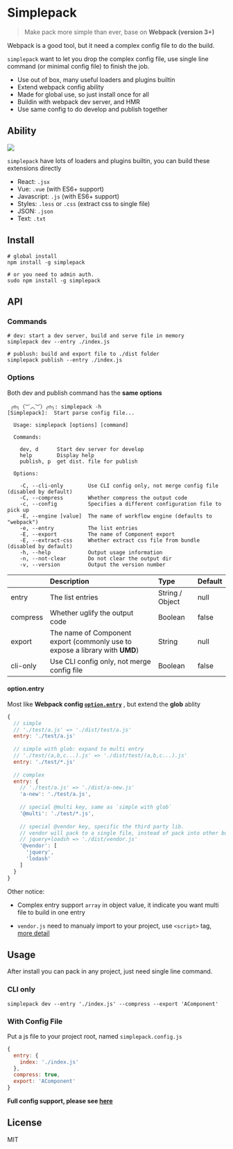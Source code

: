 # Simplepack
> Make pack more simple than ever, base on **Webpack (version 3+)**

Webpack is a good tool, but it need a complex config file to do the build.

`simplepack` want to let you drop the complex config file, use single line command (or minimal config file) to finish the job.

- Use out of box, many useful loaders and plugins builtin
- Extend webpack config ability
- Made for global use, so just install once for all
- Buildin with webpack dev server, and HMR
- Use same config to do develop and publish together



## Ability

![](https://img.alicdn.com/tfs/TB1ViOhigMPMeJjy1XdXXasrXXa-1425-723.gif)

`simplepack` have lots of loaders and plugins builtin, you can build these extensions directly

- React: `.jsx`
- Vue: `.vue` (with ES6+ support)
- Javascript: `.js` (with ES6+ support)
- Styles: `.less` or `.css` (extract css to single file)
- JSON: `.json`
- Text: `.txt`



## Install
```shell
# global install
npm install -g simplepack

# or you need to admin auth.
sudo npm install -g simplepack
```

## API

### Commands

```shell
# dev: start a dev server, build and serve file in memory
simplepack dev --entry ./index.js

# publush: build and export file to ./dist folder
simplepack publish --entry ./index.js
```


### Options 

Both dev and publish command has the **same options**

```shell
 ╭∩╮（︶︿︶）╭∩╮: simplepack -h
[Simplepack]:  Start parse config file...

  Usage: simplepack [options] [command]

  Commands:

    dev, d      Start dev server for develop
    help        Display help
    publish, p  get dist. file for publish

  Options:

    -C, --cli-only        Use CLI config only, not merge config file (disabled by default)
    -C, --compress        Whether compress the output code
    -c, --config          Specifies a different configuration file to pick up
    -E, --engine [value]  The name of workflow engine (defaults to "webpack")
    -e, --entry           The list entries
    -E, --export          The name of Component export
    -E, --extract-css     Whether extract css file from bundle (disabled by default)
    -h, --help            Output usage information
    -n, --not-clear       Do not clear the output dir
    -v, --version         Output the version number
```



|          | Description                              | Type            | Default |
| :------- | :--------------------------------------- | :-------------- | :------ |
| entry    | The list entries                         | String / Object | null    |
| compress | Whether uglify the output code           | Boolean         | false   |
| export   | The name of Component export (commonly use to expose a library with **UMD**) | String          | null    |
| cli-only | Use CLI config only, not merge config file | Boolean         | false   |

#### option.entry

Most like **Webpack config [`option.entry`](https://webpack.js.org/configuration/entry-context/#entry)** , but extend the **glob** ablity

```javascript
{
  // simple
  // './test/a.js' => './dist/test/a.js'
  entry: './test/a.js'
  
  // simple with glob: expand to multi entry
  // './test/(a,b,c...).js' => './dist/test/(a,b,c...).js'
  entry: './test/*.js'
  
  // complex
  entry: {
    // './test/a.js' => './dist/a-new.js'
    'a-new': './test/a.js',
    
    // special @multi key, same as `simple with glob`
    '@multi': './test/*.js',     
    
    // special @vendor key, specific the third party lib.
    // vendor will pack to a single file, instead of pack into other bundle
    // jquery+loadsh => './dist/vendor.js'
    '@vendor': [
      'jquery',
      'lodash'
    ]
  }
}
```

Other notice: 

- Complex entry support `array` in object value, it indicate you want multi file to build in one entry


- `vendor.js` need to manualy import to your project, use `<script>` tag, [more detail](https://webpack.js.org/plugins/commons-chunk-plugin/#explicit-vendor-chunk)


## Usage

After install you can pack in any project, just need single line command.



### CLI only

```shell
simplepack dev --entry './index.js' --compress --export 'AComponent'
```




### With Config File

Put a js file to your project root, named `simplepack.config.js`
```javascript
{
  entry: {
    index: './index.js'
  },
  compress: true,
  export: 'AComponent'
}
```
**Full config support, please see [here](https://github.com/Joker-Jelly/simplepack/blob/master/lib/full-config.js)**



## License
MIT